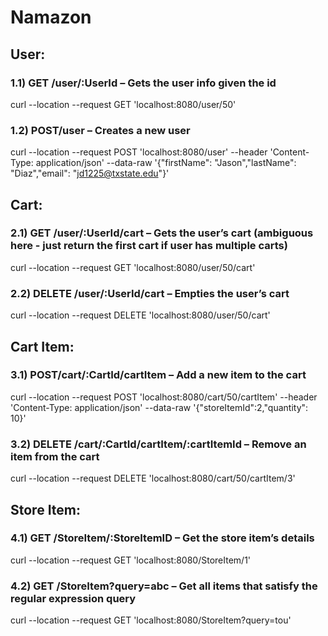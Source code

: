 # Namazon

## User:
### 1.1) GET /user/:UserId – Gets the user info given the id
curl --location --request GET 'localhost:8080/user/50'

### 1.2) POST/user – Creates a new user
 curl --location --request POST 'localhost:8080/user' --header 'Content-Type: application/json' --data-raw '{"firstName": "Jason","lastName": "Diaz","email": "jd1225@txstate.edu"}'

## Cart:
### 2.1) GET /user/:UserId/cart – Gets the user’s cart (ambiguous here - just return the first cart if user has multiple carts)
curl --location --request GET 'localhost:8080/user/50/cart'

### 2.2) DELETE /user/:UserId/cart – Empties the user’s cart
curl --location --request DELETE 'localhost:8080/user/50/cart'

## Cart Item:
### 3.1) POST/cart/:CartId/cartItem – Add a new item to the cart
curl --location --request POST 'localhost:8080/cart/50/cartItem' --header 'Content-Type: application/json' --data-raw '{"storeItemId":2,"quantity": 10}'

### 3.2) DELETE /cart/:CartId/cartItem/:cartItemId – Remove an item from the cart
curl --location --request DELETE 'localhost:8080/cart/50/cartItem/3'

## Store Item:
### 4.1) GET /StoreItem/:StoreItemID – Get the store item’s details
curl --location --request GET 'localhost:8080/StoreItem/1'

### 4.2) GET /StoreItem?query=abc – Get all items that satisfy the regular expression query
curl --location --request GET 'localhost:8080/StoreItem?query=tou'
